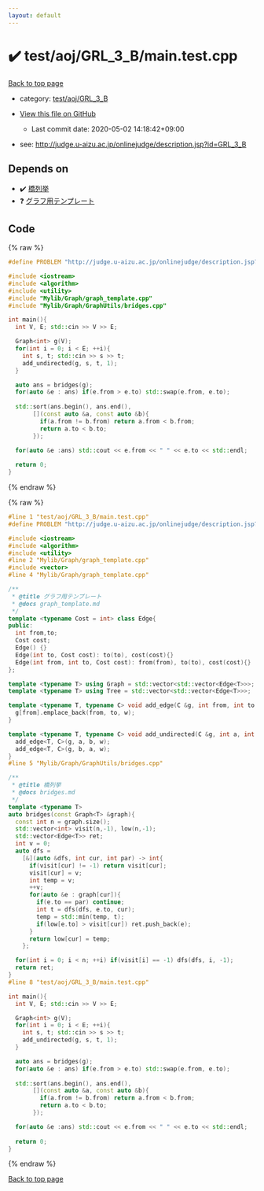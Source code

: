 ```yaml
---
layout: default
---
```


<!-- mathjax config similar to math.stackexchange -->
<script type="text/javascript" async
  src="https://cdnjs.cloudflare.com/ajax/libs/mathjax/2.7.5/MathJax.js?config=TeX-MML-AM_CHTML">
</script>
<script type="text/x-mathjax-config">
  MathJax.Hub.Config({
    TeX: { equationNumbers: { autoNumber: "AMS" }},
    tex2jax: {
      inlineMath: [ ['$','$'] ],
      processEscapes: true
    },
    "HTML-CSS": { matchFontHeight: false },
    displayAlign: "left",
    displayIndent: "2em"
  });
</script>

<script type="text/javascript" src="https://cdnjs.cloudflare.com/ajax/libs/jquery/3.4.1/jquery.min.js"></script>
<script src="https://cdn.jsdelivr.net/npm/jquery-balloon-js@1.1.2/jquery.balloon.min.js" integrity="sha256-ZEYs9VrgAeNuPvs15E39OsyOJaIkXEEt10fzxJ20+2I=" crossorigin="anonymous"></script>
<script type="text/javascript" src="../../../../assets/js/copy-button.js"></script>
<link rel="stylesheet" href="../../../../assets/css/copy-button.css" />


# :heavy_check_mark: test/aoj/GRL_3_B/main.test.cpp

<a href="../../../../index.html">Back to top page</a>

* category: <a href="../../../../index.html#6ed2a74016dcd1e3ddb47125c558f5b0">test/aoj/GRL_3_B</a>
* <a href="{{ site.github.repository_url }}/blob/master/test/aoj/GRL_3_B/main.test.cpp">View this file on GitHub</a>
    - Last commit date: 2020-05-02 14:18:42+09:00


* see: <a href="http://judge.u-aizu.ac.jp/onlinejudge/description.jsp?id=GRL_3_B">http://judge.u-aizu.ac.jp/onlinejudge/description.jsp?id=GRL_3_B</a>


## Depends on

* :heavy_check_mark: <a href="../../../../library/Mylib/Graph/GraphUtils/bridges.cpp.html">橋列挙</a>
* :question: <a href="../../../../library/Mylib/Graph/graph_template.cpp.html">グラフ用テンプレート</a>


## Code

<a id="unbundled"></a>
{% raw %}
```cpp
#define PROBLEM "http://judge.u-aizu.ac.jp/onlinejudge/description.jsp?id=GRL_3_B"

#include <iostream>
#include <algorithm>
#include <utility>
#include "Mylib/Graph/graph_template.cpp"
#include "Mylib/Graph/GraphUtils/bridges.cpp"

int main(){
  int V, E; std::cin >> V >> E;

  Graph<int> g(V);
  for(int i = 0; i < E; ++i){
    int s, t; std::cin >> s >> t;
    add_undirected(g, s, t, 1);
  }

  auto ans = bridges(g);
  for(auto &e : ans) if(e.from > e.to) std::swap(e.from, e.to);
  
  std::sort(ans.begin(), ans.end(),
       [](const auto &a, const auto &b){
         if(a.from != b.from) return a.from < b.from;
         return a.to < b.to;
       });

  for(auto &e :ans) std::cout << e.from << " " << e.to << std::endl;
  
  return 0;
}

```
{% endraw %}

<a id="bundled"></a>
{% raw %}
```cpp
#line 1 "test/aoj/GRL_3_B/main.test.cpp"
#define PROBLEM "http://judge.u-aizu.ac.jp/onlinejudge/description.jsp?id=GRL_3_B"

#include <iostream>
#include <algorithm>
#include <utility>
#line 2 "Mylib/Graph/graph_template.cpp"
#include <vector>
#line 4 "Mylib/Graph/graph_template.cpp"

/**
 * @title グラフ用テンプレート
 * @docs graph_template.md
 */
template <typename Cost = int> class Edge{
public:
  int from,to;
  Cost cost;
  Edge() {}
  Edge(int to, Cost cost): to(to), cost(cost){}
  Edge(int from, int to, Cost cost): from(from), to(to), cost(cost){}
};

template <typename T> using Graph = std::vector<std::vector<Edge<T>>>;
template <typename T> using Tree = std::vector<std::vector<Edge<T>>>;

template <typename T, typename C> void add_edge(C &g, int from, int to, T w = 1){
  g[from].emplace_back(from, to, w);
}

template <typename T, typename C> void add_undirected(C &g, int a, int b, T w = 1){
  add_edge<T, C>(g, a, b, w);
  add_edge<T, C>(g, b, a, w);
}
#line 5 "Mylib/Graph/GraphUtils/bridges.cpp"

/**
 * @title 橋列挙
 * @docs bridges.md
 */
template <typename T>
auto bridges(const Graph<T> &graph){
  const int n = graph.size();
  std::vector<int> visit(n,-1), low(n,-1);
  std::vector<Edge<T>> ret;
  int v = 0;
  auto dfs =
    [&](auto &dfs, int cur, int par) -> int{
      if(visit[cur] != -1) return visit[cur];
      visit[cur] = v;
      int temp = v;
      ++v;
      for(auto &e : graph[cur]){
        if(e.to == par) continue;
        int t = dfs(dfs, e.to, cur);
        temp = std::min(temp, t);
        if(low[e.to] > visit[cur]) ret.push_back(e);
      }  
      return low[cur] = temp;
    };

  for(int i = 0; i < n; ++i) if(visit[i] == -1) dfs(dfs, i, -1);
  return ret;
}
#line 8 "test/aoj/GRL_3_B/main.test.cpp"

int main(){
  int V, E; std::cin >> V >> E;

  Graph<int> g(V);
  for(int i = 0; i < E; ++i){
    int s, t; std::cin >> s >> t;
    add_undirected(g, s, t, 1);
  }

  auto ans = bridges(g);
  for(auto &e : ans) if(e.from > e.to) std::swap(e.from, e.to);
  
  std::sort(ans.begin(), ans.end(),
       [](const auto &a, const auto &b){
         if(a.from != b.from) return a.from < b.from;
         return a.to < b.to;
       });

  for(auto &e :ans) std::cout << e.from << " " << e.to << std::endl;
  
  return 0;
}

```
{% endraw %}

<a href="../../../../index.html">Back to top page</a>

